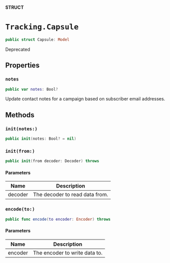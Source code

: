 **STRUCT**

# `Tracking.Capsule`

```swift
public struct Capsule: Model
```

Deprecated

## Properties
### `notes`

```swift
public var notes: Bool?
```

Update contact notes for a campaign based on subscriber email addresses.

## Methods
### `init(notes:)`

```swift
public init(notes: Bool? = nil)
```

### `init(from:)`

```swift
public init(from decoder: Decoder) throws
```

#### Parameters

| Name | Description |
| ---- | ----------- |
| decoder | The decoder to read data from. |

### `encode(to:)`

```swift
public func encode(to encoder: Encoder) throws
```

#### Parameters

| Name | Description |
| ---- | ----------- |
| encoder | The encoder to write data to. |